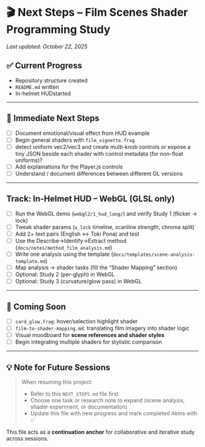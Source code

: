 # 🎬 Next Steps – Film Scenes Shader Programming Study

_Last updated: October 22, 2025_

## ✅ Current Progress
- Repository structure created  
- `README.md` written 
- In-helmet HUDstarted  

---

## 🧭 Immediate Next Steps
- [ ] Document emotional/visual effect from HUD evample  
- [ ] Begin general shaders with `film_vignette.frag`
- [ ] detect uniform vec2/vec3 and create multi-knob controls or expose a tiny JSON beside each shader with control metadata (for non-float uniforms)?
- [ ] Add explainations for the Player.js controls
- [ ] Understand / document differences between different GL versions

---
## Track: In-Helmet HUD – WebGL (GLSL only)

- [ ] Run the WebGL demo (`webgl2/1_hud_lang/`) and verify Study 1 (flicker → lock)
- [ ] Tweak shader params (`u_lock` timeline, scanline strength, chroma split)
- [ ] Add 2+ text pairs (English ↔ Toki Pona) and test
- [ ] Use the Describe→Identify→Extract method (`docs/notes/method_film_analysis.md`)
- [ ] Write one analysis using the template (`docs/templates/scene-analysis-template.md`)
- [ ] Map analysis → shader tasks (fill the “Shader Mapping” section)
- [ ] Optional: Study 2 (per-glyph) in WebGL
- [ ] Optional: Study 3 (curvature/glow pass) in WebGL

---

## 🧪 Coming Soon
- [ ] `card_glow.frag`: hover/selection highlight shader  
- [ ] `film-to-shader-mapping.md`: translating film imagery into shader logic  
- [ ] Visual moodboard for **scene references and shader styles**  
- [ ] Begin integrating multiple shaders for stylistic comparison  

---

## 💡 Note for Future Sessions

> When resuming this project:  
> - Refer to this `NEXT_STEPS.md` file first  
> - Choose one task or research note to expand (scene analysis, shader experiment, or documentation)  
> - Update this file with new progress and mark completed items with ✅  

This file acts as a **continuation anchor** for collaborative and iterative study across sessions.  
